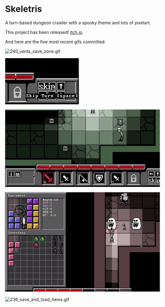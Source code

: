 # Skeletris
A turn-based dungeon crawler with a spooky theme and lots of pixelart.

This project has been released! [itch.io](https://ghastly.itch.io/skeletris)

And here are the five most recent gifs committed:

![240_vents_save_zone.gif](gifs/240_vents_save_zone.gif?raw=true "240_vents_save_zone")

![239_skip_button_tooltip.gif](gifs/239_skip_button_tooltip.gif?raw=true "239_skip_button_tooltip")

![238_weapon_button_redesign.gif](gifs/238_weapon_button_redesign.gif?raw=true "238_weapon_button_redesign")

![237_load_from_death_dialog.gif](gifs/237_load_from_death_dialog.gif?raw=true "237_load_from_death_dialog")

![236_save_and_load_items.gif](gifs/236_save_and_load_items.gif?raw=true "236_save_and_load_items")

